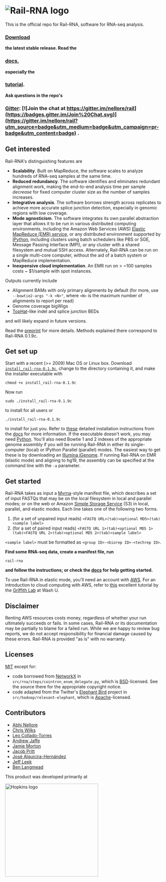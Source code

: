 ![Rail-RNA logo](https://github.com/nellore/rail/blob/master/assets/railrnalogodark.png)
====

This is the official repo for Rail-RNA, software for RNA-seq analysis. 
### [Download](https://github.com/nellore/rail/raw/v0.1.9c/releases/install_rail-rna-0.1.9c)

**the latest stable release. Read the**

### [docs](http://docs.rail.bio/), 

**especially the**

### [tutorial](http://docs.rail.bio/tutorial/).

**Ask questions in the repo's**

### [Gitter](https://gitter.im/nellore/rail): [![Join the chat at https://gitter.im/nellore/rail](https://badges.gitter.im/Join%20Chat.svg)](https://gitter.im/nellore/rail?utm_source=badge&utm_medium=badge&utm_campaign=pr-badge&utm_content=badge) .

Get interested
-----
Rail-RNA's distinguishing features are
* **Scalability**. Built on MapReduce, the software scales to analyze hundreds of RNA-seq samples at the same time.
* **Reduced redundancy**. The software identifies and eliminates redundant alignment work, making the end-to-end analysis time per sample *decrease* for fixed computer cluster size as the number of samples increases.
* **Integrative analysis**. The software borrows strength across replicates to achieve more accurate splice junction detection, especially in genomic regions with low coverage.
* **Mode agnosticism**. The software integrates its own parallel abstraction layer that allows it to be run in various distributed computing environments, including the Amazon Web Services (AWS) [Elastic MapReduce (EMR) service](http://aws.amazon.com/elasticmapreduce/), or any distributed environment supported by [IPython](http://ipython.org/), including clusters using batch schedulers like PBS or SGE, Message Passing Interface (MPI), or any cluster with a shared filesystem and mutual SSH access. Alternately, Rail-RNA can be run on a single multi-core computer, without the aid of a batch system or MapReduce implementation.
* **Inexpensive cloud implementation**. An EMR run on > ~100 samples costs ~ $1/sample with spot instances.

Outputs currently include
* Alignment BAMs with only primary alignments by default (for more, use `--bowtie2-args "-k <N>"`, where `<N>` is the maximum number of alignments to report per read)
* Genome coverage bigWigs
* [TopHat](http://ccb.jhu.edu/software/tophat/index.shtml)-like indel and splice junction BEDs

and will likely expand in future versions.

Read the [preprint](http://biorxiv.org/content/early/2015/08/11/019067) for more details. Methods explained there correspond to Rail-RNA 0.1.9c.

Get set up
-----
Start with a recent (>= 2009) Mac OS or Linux box. Download [`install_rail-rna-0.1.9c`](https://github.com/nellore/rail/raw/v0.1.9c/releases/install_rail-rna-0.1.9c), change to the directory containing it, and make the installer executable with
```
chmod +x install_rail-rna-0.1.9c
```
Now run
```
sudo ./install_rail-rna-0.1.9c
```
to install for all users or
```
./install_rail-rna-0.1.9c
```
to install for just you. Refer to [these](http://docs.rail.bio/installation/) detailed installation instructions from the [docs](http://docs.rail.bio) for more information. If the executable doesn't work, you may need [Python](http://www.python.org). You'll also need Bowtie 1 and 2 indexes of the appropriate genome assembly if you will be running Rail-RNA in either its single-computer (local) or IPython Parallel (parallel) modes. The easiest way to get these is by downloading an [Illumina iGenome](http://support.illumina.com/sequencing/sequencing_software/igenome.html). If running Rail-RNA on EMR (elastic mode) and aligning to hg19, the assembly can be specified at the command line with the `-a` parameter.

Get started
-----
Rail-RNA takes as input a [Myrna](http://bowtie-bio.sourceforge.net/myrna/)-style manifest file, which describes a set of input FASTQs that may be on the local filesystem in local and parallel modes; or on the web or Amazon [Simple Storage Service](http://aws.amazon.com/s3/) (S3) in local, parallel, and elastic modes. Each line takes one of the following two forms.

1. (for a set of unpaired input reads) `<FASTQ URL>(tab)<optional MD5>(tab)<sample label>`
2. (for a set of paired input reads) `<FASTQ URL 1>(tab)<optional MD5 1>(tab)<FASTQ URL 2>(tab)<optional MD5 2>(tab)<sample label>`

`<sample label>` must be formatted as `<group ID>-<biorep ID>-<techrep ID>`.

**Find some RNA-seq data, create a manifest file, run**
```
rail-rna
```
**and follow the instructions; or check the [docs](http://docs.rail.bio/) for help getting started.**

To use Rail-RNA in elastic mode, you'll need an account with [AWS](http://aws.amazon.com/). For an introduction to cloud computing with AWS, refer to [this](https://github.com/griffithlab/rnaseq_tutorial/wiki/Intro-to-AWS-Cloud-Computing) excellent tutorial by the [Griffith Lab](http://genome.wustl.edu/people/groups/detail/griffith-lab/) at Wash U.

Disclaimer
-----
Renting AWS resources costs money, regardless of whether your run ultimately succeeds or fails. In some cases, Rail-RNA or its documentation may be partially to blame for a failed run. While we are happy to review bug reports, we do not accept responsibility for financial damage caused by these errors. Rail-RNA is provided "as is" with no warranty.

Licenses
-----
[MIT](http://choosealicense.com/licenses/mit/) except for:
* code borrowed from [NetworkX](http://networkx.lanl.gov/) in `src/rna/steps/cointron_enum_delegate.py`, which is [BSD](http://networkx.lanl.gov/reference/legal.html)-licensed. See the source there for the appropriate copyright notice.
* code adapted from the Twitter's [Elephant Bird](https://github.com/twitter/elephant-bird/) project in `src/hadoop/relevant-elephant`, which is [Apache](http://apache.org/licenses/LICENSE-2.0)-licensed.

Contributors
-----
* [Abhi Nellore]
* [Chris Wilks]
* [Leo Collado-Torres]
* [Andrew Jaffe]
* [Jamie Morton]
* [Jacob Pritt]
* [José Alquicira-Hernández]
* [Jeff Leek]
* [Ben Langmead]

[Abhi Nellore]: http://nellore.github.io/
[Chris Wilks]: https://github.com/ChristopherWilks
[Leo Collado-Torres]: http://www.biostat.jhsph.edu/~lcollado/
[Andrew Jaffe]: http://www.aejaffe.com/
[Jamie Morton]: https://github.com/mortonjt
[Jacob Pritt]: https://github.com/jpritt
[José Alquicira-Hernández]: https://github.com/joseah
[Ben Langmead]: http://www.langmead-lab.org/
[Jeff Leek]: http://jtleek.com/

This product was developed primarily at

<a href="http://www.jhu.edu/"><img src="https://github.com/nellore/rail/blob/master/assets/university.logo.small.horizontal.blue.png" align="left" width="300" alt="Hopkins logo"></a>

